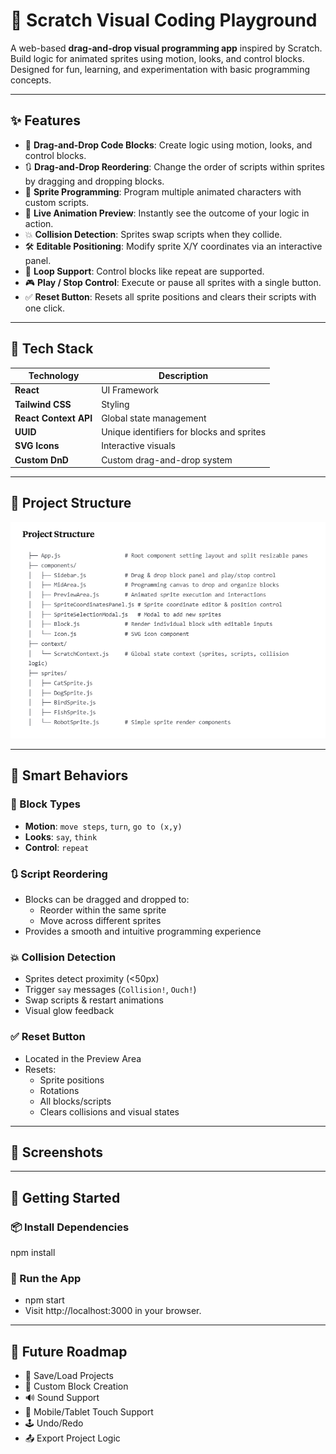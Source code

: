 # 🧱 Scratch Visual Coding Playground

A web-based **drag-and-drop visual programming app** inspired by Scratch. Build logic for animated sprites using motion, looks, and control blocks. Designed for fun, learning, and experimentation with basic programming concepts.

---

## ✨ Features

- 🎯 **Drag-and-Drop Code Blocks**: Create logic using motion, looks, and control blocks.
- 🔃 **Drag-and-Drop Reordering**: Change the order of scripts within sprites by dragging and dropping blocks.
- 🧍 **Sprite Programming**: Program multiple animated characters with custom scripts.
- 🧪 **Live Animation Preview**: Instantly see the outcome of your logic in action.
- 💥 **Collision Detection**: Sprites swap scripts when they collide.
- 🛠️ **Editable Positioning**: Modify sprite X/Y coordinates via an interactive panel.
- 🔁 **Loop Support**: Control blocks like repeat are supported.
- 🎮 **Play / Stop Control**: Execute or pause all sprites with a single button.
- ✅ **Reset Button**: Resets all sprite positions and clears their scripts with one click.

---

## 🧩 Tech Stack

| Technology | Description |
|------------|-------------|
| **React** | UI Framework |
| **Tailwind CSS** | Styling |
| **React Context API** | Global state management |
| **UUID** | Unique identifiers for blocks and sprites |
| **SVG Icons** | Interactive visuals |
| **Custom DnD** | Custom drag-and-drop system |

---

## 📁 Project Structure

![](public/projectStructure.png)

---

## 🧠 Smart Behaviors

### 🧱 Block Types
- **Motion**: `move steps`, `turn`, `go to (x,y)`
- **Looks**: `say`, `think`
- **Control**: `repeat`

### 🔃 Script Reordering
- Blocks can be dragged and dropped to:
  - Reorder within the same sprite
  - Move across different sprites
- Provides a smooth and intuitive programming experience

### 💥 Collision Detection
- Sprites detect proximity (<50px)
- Trigger `say` messages (`Collision!`, `Ouch!`)
- Swap scripts & restart animations
- Visual glow feedback

### ✅ Reset Button
- Located in the Preview Area
- Resets:
  - Sprite positions
  - Rotations
  - All blocks/scripts
  - Clears collisions and visual states

---

## 📸 Screenshots


---

## 🚀 Getting Started

### 📦 Install Dependencies
npm install

### 🏃 Run the App
- npm start
- Visit http://localhost:3000 in your browser.


---

## 📌 Future Roadmap

- 🔐 Save/Load Projects
- 🧩 Custom Block Creation
- 🔊 Sound Support
- 📱 Mobile/Tablet Touch Support
- 🕹️ Undo/Redo
- 📤 Export Project Logic

